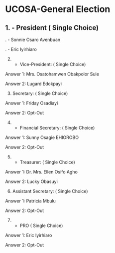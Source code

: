 # UCOSA-General Election
## 1. - President ( Single Choice)

. -  Sonnie Osaro Avenbuan

. -  Eric Iyirhiaro

2. - Vice-President: ( Single Choice)

Answer 1: Mrs. Osatohamwen Obakpolor Sule

Answer 2: Lugard Edokpayi

3. Secretary: ( Single Choice)

Answer 1: Friday Osadiayi

Answer 2: Opt-Out

4. - Financial Secretary: ( Single Choice)

Answer 1: Sunny Osagie EHIOROBO

Answer 2: Opt-Out

5. - Treasurer: ( Single Choice)

Answer 1: Dr. Mrs. Ellen Osifo Agho

Answer 2: Lucky Obasuyi

6. Assistant Secretary: ( Single Choice)

Answer 1: Patricia Mbulu

Answer 2: Opt-Out

7. - PRO ( Single Choice)

Answer 1: Eric Iyirhiaro

Answer 2: Opt-Out
